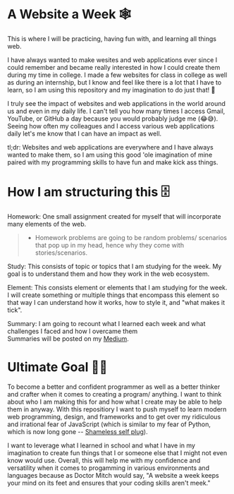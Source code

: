 # A Website a Week 🕸
This is where I will be practicing, having fun with, and learning all things web.

I have always wanted to make wesites and web applications ever since I could remember and became really interested in how I could create them during my time in college. I made a few websites for class in college as well as during an internship, but I know and feel like there is a lot that I have to learn, so I am using this repository and my imagination to do just that! 🤩

I truly see the impact of websites and web applications in the world around us and even in my daily life. I can't tell you how many times I access Gmail, YouTube, or GitHub a day because you would probably judge me (😂😅). Seeing how often my colleagues and I access various web applications daily let's me know that I can have an impact as well.

tl;dr: Websites and web applications are everywhere and I have always wanted to make them, so I am using this good 'ole imagination of mine paired with my programming skills to have fun and make kick ass things.

# How I am structuring this 🗄
Homework: One small assignment created for myself that will incorporate many elements of the web.
> - Homework problems are going to be random problems/ scenarios that pop up in my head, hence why they come with stories/scenarios.

Study: This consists of topic or topics that I am studying for the week. My goal is to understand them and how they work in the web ecosystem.

Element: This consists element or elements that I am studying for the week. I will create something or multiple things that encompass this element so that way I can understand how it works, how to style it, and "what makes it tick".

Summary: I am going to recount what I learned each week and what challenges I faced and how I overcame them
<br>
Summaries will be posted on my [Medium](https://medium.com/@amitchellofficial).

# Ultimate Goal 💪🏽
To become a better and confident programmer as well as a better thinker and crafter when it comes to creating a program/ anything. I want to think about who I am making this for and how what I create may be able to help them in anyway. With this repositiory I want to push myself to learn modern web programming, design, and frameworks and to get over my ridiculous and irrational fear of JavaScript (which is similar to my fear of Python, which is now long gone -- [Shameless self plug](https://github.com/A-Mitch/apythonaday)). 

I want to leverage what I learned in school and what I have in my imagination to create fun things that I or someone else that I might not even know would use. Overall, this will help me with my confidence and versatility when it comes to progamming in various environments and languages because as Doctor Mitch would say, "A website a week keeps your mind on its feet and ensures that your coding skills aren't meek."


